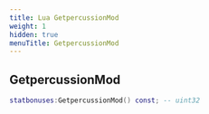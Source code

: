 ```yaml
---
title: Lua GetpercussionMod
weight: 1
hidden: true
menuTitle: GetpercussionMod
---
```

## GetpercussionMod
```lua
statbonuses:GetpercussionMod() const; -- uint32
```